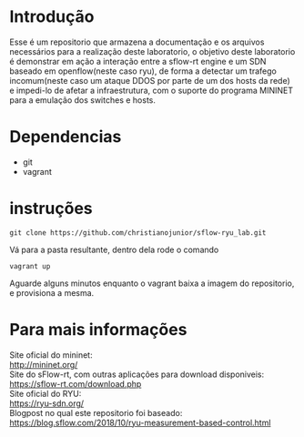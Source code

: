# Introdução
Esse é um repositorio que armazena a documentação e os arquivos necessários para a realização deste laboratorio, o objetivo deste laboratorio é demonstrar em ação a interação entre a sflow-rt engine e um SDN baseado em openflow(neste caso ryu), de forma a detectar um trafego incomum(neste caso um ataque DDOS por parte de um dos hosts da rede) e impedi-lo de afetar a infraestrutura, com o suporte do programa MININET para a emulação dos switches e hosts.

# Dependencias
- git
- vagrant

# instruções

```
git clone https://github.com/christianojunior/sflow-ryu_lab.git
```
Vá para a pasta resultante, dentro dela rode o comando
```
vagrant up
```
Aguarde alguns minutos enquanto o vagrant baixa a imagem do repositorio, e provisiona a mesma.

# Para mais informações

Site oficial do mininet:  
http://mininet.org/  
Site do sFlow-rt, com outras aplicações para download disponiveis:  
https://sflow-rt.com/download.php  
Site oficial do RYU:  
https://ryu-sdn.org/  
Blogpost no qual este repositorio foi baseado:  
https://blog.sflow.com/2018/10/ryu-measurement-based-control.html  
